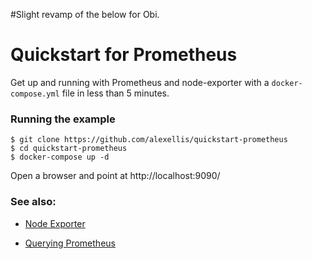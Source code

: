 #Slight revamp of the below for Obi.


# Quickstart for Prometheus

Get up and running with Prometheus and node-exporter with a `docker-compose.yml` file in less than 5 minutes.

### Running the example

```
$ git clone https://github.com/alexellis/quickstart-prometheus
$ cd quickstart-prometheus
$ docker-compose up -d
```
Open a browser and point at http://localhost:9090/

### See also:

* [Node Exporter](https://github.com/prometheus/node_exporter)

* [Querying Prometheus](https://prometheus.io/docs/querying/basics/)

